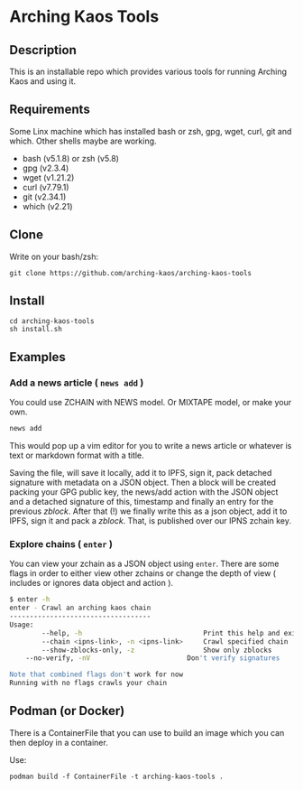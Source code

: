 Arching Kaos Tools
==================

Description
-----------

This is an installable repo which provides various tools for running Arching Kaos and using it.

Requirements
------------
Some Linx machine which has installed bash or zsh, gpg, wget, curl, git and which.
Other shells maybe are working.

- bash (v5.1.8) or zsh (v5.8)
- gpg (v2.3.4)
- wget (v1.21.2)
- curl (v7.79.1)
- git (v2.34.1)
- which (v2.21)

Clone
-----

Write on your bash/zsh:
```
git clone https://github.com/arching-kaos/arching-kaos-tools
```

Install
-------
```
cd arching-kaos-tools
sh install.sh
```

Examples
--------

### Add a news article ( `news add` )

You could use ZCHAIN with NEWS model. Or MIXTAPE model, or make your own.
``` bash
news add
```

This would pop up a vim editor for you to write a news article or whatever is text or markdown format with a title.

Saving the file, will save it locally, add it to IPFS, sign it, pack detached signature with metadata on a JSON object. Then a block will be created packing your GPG public key, the news/add action with the JSON object and a detached signature of this, timestamp and finally an entry for the previous *zblock*. After that (!) we finally write this as a json object, add it to IPFS, sign it and pack a *zblock*. That, is published over our IPNS zchain key.

### Explore chains ( `enter` )

You can view your zchain as a JSON object using `enter`. There are some flags in order to either view other zchains or change the depth of view ( includes or ignores data object and action ).

``` bash
$ enter -h
enter - Crawl an arching kaos chain
-----------------------------------
Usage:
        --help, -h                              Print this help and exit
        --chain <ipns-link>, -n <ipns-link>     Crawl specified chain
        --show-zblocks-only, -z                 Show only zblocks
	--no-verify, -nV                        Don't verify signatures

Note that combined flags don't work for now
Running with no flags crawls your chain
```

Podman (or Docker)
------------------

There is a ContainerFile that you can use to build an image which you can then deploy in a container.

Use:

```
podman build -f ContainerFile -t arching-kaos-tools .
```

